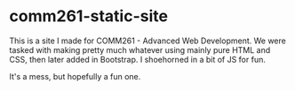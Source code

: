# comm261-static-site

This is a site I made for COMM261 - Advanced Web Development. We were tasked with making pretty much whatever using mainly pure HTML and CSS, then later added in Bootstrap. I shoehorned in a bit of JS for fun.

It's a mess, but hopefully a fun one.
